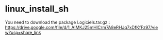 # linux_install_sh
You need to download the package Logiciels.tar.gz : https://drive.google.com/file/d/1_AIMKJ25mHlCrm7A8eRHJq7xDfKfFz97/view?usp=share_link
